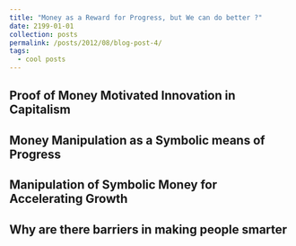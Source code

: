 ```yaml
---
title: "Money as a Reward for Progress, but We can do better ?"
date: 2199-01-01
collection: posts
permalink: /posts/2012/08/blog-post-4/
tags:
  - cool posts
---
```


<!-- This post will show up by default. To disable scheduling of future posts, edit `config.yml` and set `future: false`.  -->

## Proof of Money Motivated Innovation in Capitalism

## Money Manipulation as a Symbolic means of Progress

## Manipulation of Symbolic Money for Accelerating Growth

## Why are there barriers in making people smarter
